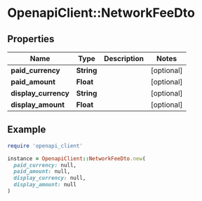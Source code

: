 # OpenapiClient::NetworkFeeDto

## Properties

| Name | Type | Description | Notes |
| ---- | ---- | ----------- | ----- |
| **paid_currency** | **String** |  | [optional] |
| **paid_amount** | **Float** |  | [optional] |
| **display_currency** | **String** |  | [optional] |
| **display_amount** | **Float** |  | [optional] |

## Example

```ruby
require 'openapi_client'

instance = OpenapiClient::NetworkFeeDto.new(
  paid_currency: null,
  paid_amount: null,
  display_currency: null,
  display_amount: null
)
```

